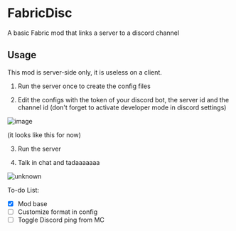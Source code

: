 # FabricDisc
A basic Fabric mod that links a server to a discord channel


## Usage
This mod is server-side only, it is useless on a client.

1) Run the server once to create the config files

2) Edit the configs with the token of your discord bot, the server id and the channel id (don't forget to activate developer mode in discord settings)

![image](https://user-images.githubusercontent.com/42965520/142087137-2d7d1dc0-cad9-47bc-8947-e8c4d641d51b.png)

(it looks like this for now)

3) Run the server

4) Talk in chat and tadaaaaaaa

![unknown](https://user-images.githubusercontent.com/42965520/142087053-72196b4e-c2b5-44a0-89fc-00a170258a5a.png)


To-do List:
- [x] Mod base
- [ ] Customize format in config
- [ ] Toggle Discord ping from MC
